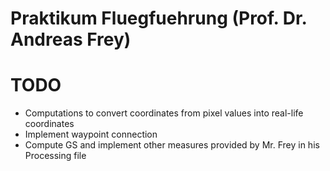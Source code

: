 # Praktikum Fluegfuehrung (Prof. Dr. Andreas Frey)

# TODO 
- Computations to convert coordinates from pixel values into real-life coordinates
- Implement waypoint connection 
- Compute GS and implement other measures provided by Mr. Frey in his Processing file